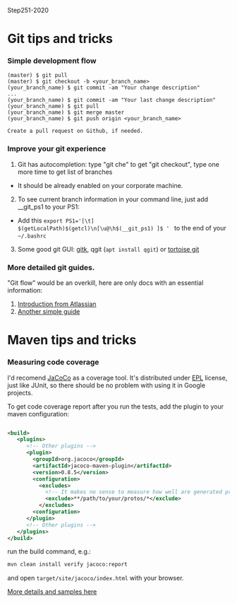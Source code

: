 Step251-2020
   
# Git tips and tricks
   
### Simple development flow
  
```
(master) $ git pull
(master) $ git checkout -b <your_branch_name>
(your_branch_name) $ git commit -am "Your change description"
...
(your_branch_name) $ git commit -am "Your last change description"
(your_branch_name) $ git pull
(your_branch_name) $ git merge master
(your_branch_name) $ git push origin <your_branch_name>

Create a pull request on Github, if needed.
```

### Improve your git experience

1. Git has autocompletion: type "git che<TAB>" to get "git checkout", type <TAB>
one more time to get list of branches
  * It should be already enabled on your corporate machine.
2. To see current branch information in your command line, just add __git_ps1 
to your PS1: 
  * Add this 
```export PS1='[\t] $(getLocalPath)$(getcl)\n[\u@\h$(__git_ps1) ]$ ' ``` to 
the end of your ```~/.bashrc```
3. Some good git GUI: [gitk](https://git-scm.com/docs/gitk), 
qgit (```apt install qgit```) or [tortoise git](https://tortoisegit.org/)


### More detailed git guides.

"Git flow" would be an overkill, here are only docs with an essential information:

1. [Introduction from Atlassian](https://www.atlassian.com/git/tutorials/comparing-workflows)
2. [Another simple guide](https://rogerdudler.github.io/git-guide/)

# Maven tips and tricks

### Measuring code coverage

I'd recomend [JaCoCo](https://en.wikipedia.org/wiki/Java_code_coverage_tools#JaCoCo) as a 
coverage tool. It's distributed under [EPL](https://en.wikipedia.org/wiki/Eclipse_Public_License) license,
just like JUnit, so there should be no problem with using it in Google projects.

To get code coverage report after you run the tests, add the plugin to your maven configuration:

```xml

<build>
   <plugins>
      <!-- Other plugins -->
      <plugin>
        <groupId>org.jacoco</groupId>
        <artifactId>jacoco-maven-plugin</artifactId>
        <version>0.8.5</version>
        <configuration>
          <excludes>
            <!-- It makes no sense to measure how well are generated protobuf files are covered  -->
            <exclude>**/path/to/your/protos/*</exclude>
          </excludes>
        <configuration>
      </plugin>
      <!-- Other plugins -->
   </plugins>
</build>
```
run the build command, e.g.:

```bash
mvn clean install verify jacoco:report 
```

and open ``` target/site/jacoco/index.html ``` with your browser.

[More details and samples here](https://www.baeldung.com/jacoco)
